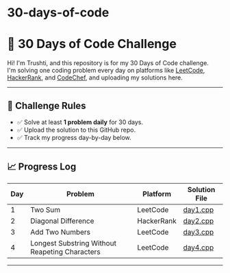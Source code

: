 # 30-days-of-code
# 🧠 30 Days of Code Challenge

Hi! I'm Trushti, and this repository is for my 30 Days of Code challenge.  
I'm solving one coding problem every day on platforms like [LeetCode](https://leetcode.com), [HackerRank](https://hackerrank.com), and [CodeChef](https://codechef.com), and uploading my solutions here.

---

## 📅 Challenge Rules

- ✅ Solve at least **1 problem daily** for 30 days.
- ✅ Upload the solution to this GitHub repo.
- ✅ Track my progress day-by-day below.

---

## 📈 Progress Log

| Day | Problem | Platform | Solution File |
|-----|---------|----------|----------------|
| 1   | Two Sum | LeetCode | [day1.cpp](day1.cpp) |
| 2   | Diagonal Difference | HackerRank | [day2.cpp](day2.cpp) |
| 3   | Add Two Numbers | LeetCode | [day3.cpp](day3.cpp) |
| 4   | Longest Substring Without Reapeting Characters | LeetCode | [day4.cpp](day4.cpp) |

---

